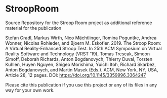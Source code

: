 # StroopRoom
Source Repository for the Stroop Room project as additional reference material for the publication

Stefan Gradl, Markus Wirth, Nico Mächtlinger, Romina Poguntke, Andrea Wonner, Nicolas Rohleder, and Bjoern M. Eskofier. 2019. The Stroop Room: A Virtual Reality-Enhanced Stroop Test. In 25th ACM Symposium on Virtual Reality Software and Technology (VRST '19), Tomas Trescak, Simeon Simoff, Deborah Richards, Anton Bogdanovych, Thierry Duval, Torsten Kuhlen, Huyen Nguyen, Shigeo Morishima, Yuichi Itoh, Richard Skarbez, Anton Bogdanovych, and Martin Masek (Eds.). ACM, New York, NY, USA, Article 28, 12 pages. DOI: https://doi.org/10.1145/3359996.3364247

Please cite this publication if you use this project or any of its files in any way for your own work.

